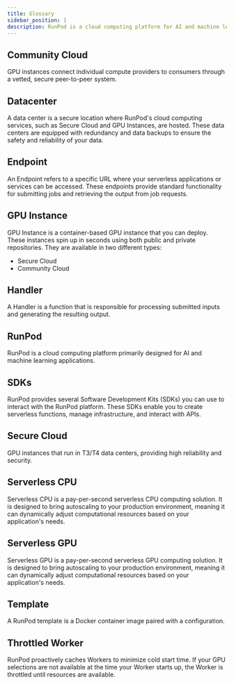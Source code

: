 ```yaml
---
title: Glossary
sidebar_position: 1
description: RunPod is a cloud computing platform for AI and machine learning applications, offering GPU and CPU instances, serverless computing, and SDKs for seamless integration.
---
```


## Community Cloud

GPU instances connect individual compute providers to consumers through a vetted, secure peer-to-peer system.

## Datacenter

A data center is a secure location where RunPod's cloud computing services, such as Secure Cloud and GPU Instances, are hosted. These data centers are equipped with redundancy and data backups to ensure the safety and reliability of your data.

## Endpoint

An Endpoint refers to a specific URL where your serverless applications or services can be accessed. These endpoints provide standard functionality for submitting jobs and retrieving the output from job requests.

## GPU Instance

GPU Instance is a container-based GPU instance that you can deploy.
These instances spin up in seconds using both public and private repositories.
They are available in two different types:

- Secure Cloud
- Community Cloud

## Handler

A Handler is a function that is responsible for processing submitted inputs and generating the resulting output.

## RunPod

RunPod is a cloud computing platform primarily designed for AI and machine learning applications.

## SDKs

RunPod provides several Software Development Kits (SDKs) you can use to interact with the RunPod platform.
These SDKs enable you to create serverless functions, manage infrastructure, and interact with APIs.

## Secure Cloud

GPU instances that run in T3/T4 data centers, providing high reliability and security.

## Serverless CPU

Serverless CPU is a pay-per-second serverless CPU computing solution.
It is designed to bring autoscaling to your production environment, meaning it can dynamically adjust computational resources based on your application's needs.

## Serverless GPU

Serverless GPU is a pay-per-second serverless GPU computing solution.
It is designed to bring autoscaling to your production environment, meaning it can dynamically adjust computational resources based on your application's needs.

## Template

A RunPod template is a Docker container image paired with a configuration.

## Throttled Worker

RunPod proactively caches Workers to minimize cold start time. If your GPU selections are not available at the time your Worker starts up, the Worker is throttled until resources are available.
